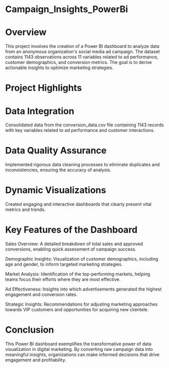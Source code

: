 # Campaign_Insights_PowerBi
# Overview
This project involves the creation of a Power BI dashboard to analyze data from an anonymous organization's social media ad campaign. The dataset contains 1143 observations across 11 variables related to ad performance, customer demographics, and conversion metrics. The goal is to derive actionable insights to optimize marketing strategies.

# Project Highlights
# Data Integration
Consolidated data from the conversion_data.csv file containing 1143 records with key variables related to ad performance and customer interactions.
# Data Quality Assurance
Implemented rigorous data cleaning processes to eliminate duplicates and inconsistencies, ensuring the accuracy of analysis.
# Dynamic Visualizations
Created engaging and interactive dashboards that clearly present vital metrics and trends.
# Key Features of the Dashboard
Sales Overview: A detailed breakdown of total sales and approved conversions, enabling quick assessment of campaign success.

Demographic Insights: Visualization of customer demographics, including age and gender, to inform targeted marketing strategies.

Market Analysis: Identification of the top-performing markets, helping teams focus their efforts where they are most effective.

Ad Effectiveness: Insights into which advertisements generated the highest engagement and conversion rates.

Strategic Insights: Recommendations for adjusting marketing approaches towards VIP customers and opportunities for acquiring new clientele.

# Conclusion
This Power BI dashboard exemplifies the transformative power of data visualization in digital marketing. By converting raw campaign data into meaningful insights, organizations can make informed decisions that drive engagement and profitability.
